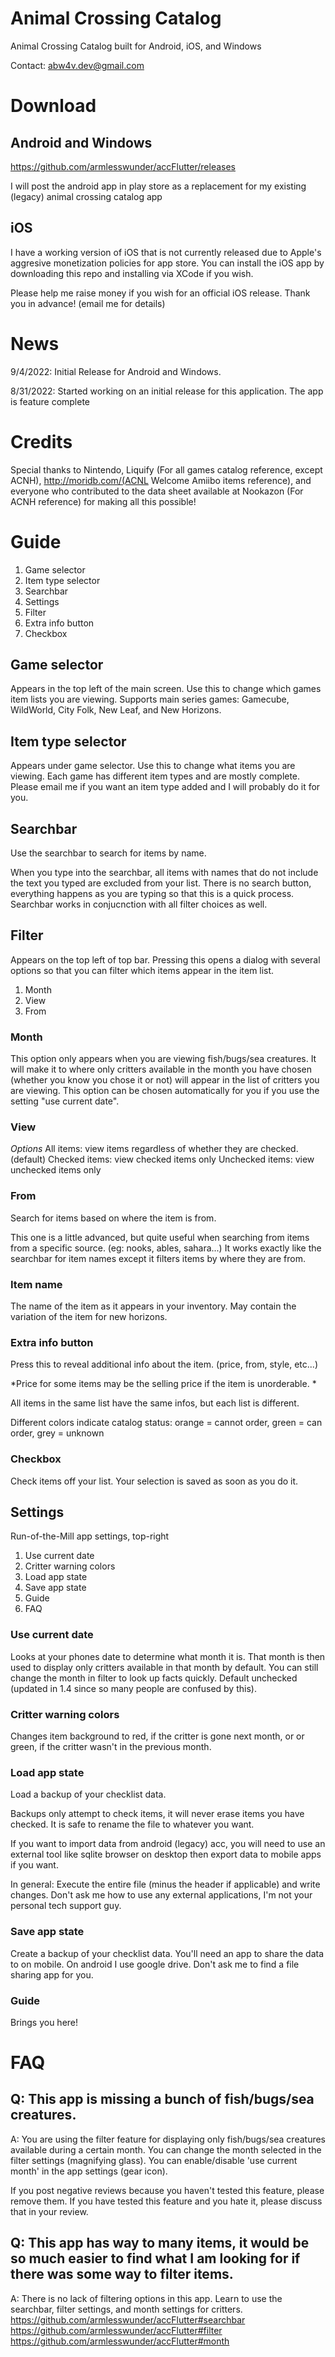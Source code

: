 # Animal Crossing Catalog
Animal Crossing Catalog built for Android, iOS, and Windows

Contact: abw4v.dev@gmail.com

# Download

## Android and Windows
https://github.com/armlesswunder/accFlutter/releases

I will post the android app in play store as a replacement for my existing (legacy) animal crossing catalog app

## iOS 
I have a working version of iOS that is not currently released due to Apple's aggresive monetization policies for app store. You can install the iOS app by downloading this repo and installing via XCode if you wish. 

Please help me raise money if you wish for an official iOS release. Thank you in advance! (email me for details)

# News

9/4/2022: Initial Release for Android and Windows.

8/31/2022: Started working on an initial release for this application. The app is feature complete

# Credits
Special thanks to Nintendo, Liquify (For all games catalog reference, except ACNH), http://moridb.com/(ACNL Welcome Amiibo items reference), and everyone who contributed to the data sheet available at Nookazon (For ACNH reference) for making all this possible!

# Guide

1) Game selector
2) Item type selector
3) Searchbar
4) Settings
5) Filter
6) Extra info button
7) Checkbox

## Game selector
Appears in the top left of the main screen. Use this to change which games item lists you are viewing.
Supports main series games:
Gamecube, WildWorld, City Folk, New Leaf, and New Horizons.

## Item type selector
Appears under game selector. Use this to change what items you are viewing. Each game has different item types and are mostly complete. Please email me if you want an item type added and I will probably do it for you.

## Searchbar
Use the searchbar to search for items by name.

When you type into the searchbar, all items with names that do not include the text you typed are excluded from your list. There is no search button, everything happens as you are typing so that this is a quick process. Searchbar works in conjucnction with all filter choices as well.

## Filter
Appears on the top left of top bar. Pressing this opens a dialog with several options so that you can filter which items appear in the item list.

1) Month
2) View
3) From

### Month
This option only appears when you are viewing fish/bugs/sea creatures. It will make it to where only critters available in the month you have chosen (whether you know you chose it or not) will appear in the list of critters you are viewing.
This option can be chosen automatically for you if you use the setting "use current date".

### View
*Options*
All items: view items regardless of whether they are checked. (default)
Checked items: view checked items only
Unchecked items: view unchecked items only

### From
Search for items based on where the item is from.

This one is a little advanced, but quite useful when searching from items from a specific source. (eg: nooks, ables, sahara...) It works exactly like the searchbar for item names except it filters items by where they are from.

### Item name
The name of the item as it appears in your inventory. May contain the variation of the item for new horizons.

### Extra info button
Press this to reveal additional info about the item. (price, from, style, etc...)

*Price for some items may be the selling price if the item is unorderable. *

All items in the same list have the same infos, but each list is different.

Different colors indicate catalog status: 
    orange = cannot order, 
    green = can order, 
    grey = unknown

### Checkbox
Check items off your list. Your selection is saved as soon as you do it.

## Settings
Run-of-the-Mill app settings, top-right

1) Use current date
2) Critter warning colors
3) Load app state
4) Save app state
5) Guide
6) FAQ

### Use current date
Looks at your phones date to determine what month it is. That month is then used to display only critters available in that month by default. You can still change the month in filter to look up facts quickly.
Default unchecked (updated in 1.4 since so many people are confused by this).

### Critter warning colors
Changes item background to red, if the critter is gone next month, or or green, if the critter wasn't in the previous month.

### Load app state
Load a backup of your checklist data.

Backups only attempt to check items, it will never erase items you have checked. It is safe to rename the file to whatever you want.

If you want to import data from android (legacy) acc, you will need to use an external tool like sqlite browser on desktop then export data to mobile apps if you want.

In general: Execute the entire file (minus the header if applicable) and write changes. Don't ask me how to use any external applications, I'm not your personal tech support guy.

### Save app state
Create a backup of your checklist data. You'll need an app to share the data to on mobile. On android I use google drive. Don't ask me to find a file sharing app for you.

### Guide
Brings you here!

# FAQ

## Q: This app is missing a bunch of fish/bugs/sea creatures.
A: You are using the filter feature for displaying only fish/bugs/sea creatures available during a certain month. You can change the month selected in the filter settings (magnifying glass). You can enable/disable 'use current month' in the app settings (gear icon).

If you post negative reviews because you haven't tested this feature, please remove them. If you have tested this feature and you hate it, please discuss that in your review.


## Q: This app has way to many items, it would be so much easier to find what I am looking for if there was some way to filter items.

A: There is no lack of filtering options in this app. Learn to use the searchbar, filter settings, and month settings for critters.
https://github.com/armlesswunder/accFlutter#searchbar
https://github.com/armlesswunder/accFlutter#filter
https://github.com/armlesswunder/accFlutter#month
